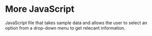 # More JavaScript

JavaScript file that takes sample data and allows the user to select an option from a drop-down menu to get relecant information.
